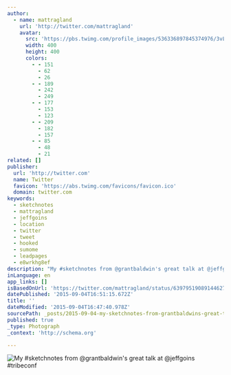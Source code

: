 ```yaml
---
author:
  - name: mattragland
    url: 'http://twitter.com/mattragland'
    avatar:
      src: 'https://pbs.twimg.com/profile_images/536336897845374976/3vLFI0F5_400x400.jpeg'
      width: 400
      height: 400
      colors:
        - - 151
          - 62
          - 26
        - - 189
          - 242
          - 249
        - - 177
          - 153
          - 123
        - - 209
          - 182
          - 157
        - - 85
          - 48
          - 21
related: []
publisher:
  url: 'http://twitter.com'
  name: Twitter
  favicon: 'https://abs.twimg.com/favicons/favicon.ico'
  domain: twitter.com
keywords:
  - sketchnotes
  - mattragland
  - jeffgoins
  - location
  - twitter
  - tweet
  - hooked
  - sumome
  - leadpages
  - e8wrkhg8ef
description: "My #sketchnotes from @grantbaldwin's great talk at @jeffgoins #tribeconf"
inLanguage: en
app_links: []
isBasedOnUrl: 'https://twitter.com/mattragland/status/639795190891446273'
datePublished: '2015-09-04T16:51:15.672Z'
title: ''
dateModified: '2015-09-04T16:47:40.978Z'
sourcePath: _posts/2015-09-04-my-sketchnotes-from-grantbaldwins-great-talk-at-jeffgoin.md
published: true
_type: Photograph
_context: 'http://schema.org'

---
```

![My &num;sketchnotes from &commat;grantbaldwin's great talk at &commat;jeffgoins &num;tribeconf](https://pbs.twimg.com/media/COECVO2W8AAj3vU.jpg:large)